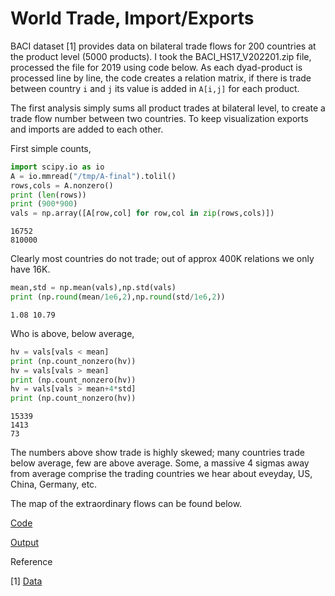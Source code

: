 # World Trade, Import/Exports

BACI dataset [1] provides data on bilateral trade flows for 200
countries at the product level (5000 products). I took the
BACI_HS17_V202201.zip file, processed the file for 2019 using code
below. As each dyad-product is processed line by line, the code
creates a relation matrix, if there is trade between country `i` and
`j` its value is added in `A[i,j]` for each product.

The first analysis simply sums all product trades at bilateral level,
to create a trade flow number between two countries. To keep
visualization exports and imports are added to each other.

First simple counts,

```python
import scipy.io as io
A = io.mmread("/tmp/A-final").tolil()
rows,cols = A.nonzero()
print (len(rows))
print (900*900)
vals = np.array([A[row,col] for row,col in zip(rows,cols)])
```

```text
16752
810000
```

Clearly most countries do not trade; out of approx 400K relations we
only have 16K. 

```python
mean,std = np.mean(vals),np.std(vals)
print (np.round(mean/1e6,2),np.round(std/1e6,2))
```

```text
1.08 10.79
```

Who is above, below average,

```python
hv = vals[vals < mean]
print (np.count_nonzero(hv))
hv = vals[vals > mean]
print (np.count_nonzero(hv))
hv = vals[vals > mean+4*std]
print (np.count_nonzero(hv))
```

```text
15339
1413
73
```

The numbers above show trade is highly skewed; many countries trade
below average, few are above average. Some, a massive 4 sigmas away
from average comprise the trading countries we hear about eveyday,
US, China, Germany, etc.

The map of the extraordinary flows can be found below.

[Code](baci.py)

[Output](trade-out.html)

Reference

[1] [Data](http://www.cepii.fr/CEPII/en/bdd_modele/bdd_modele_item.asp?id=37)

